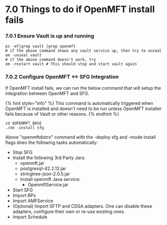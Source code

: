 # 7.0 Things to do if OpenMFT install fails

### 7.0.1 Ensure Vault is up and running

```text
ps -ef|grep vault |grep openmft
# if the above command shows any vault service up, then try to unseal
om -unseal vault
# if the above command doesn't work, try
om -restart vault # This should stop and start vault again
```

### 7.0.2 Configure OpenMFT &lt;-&gt; SFG Integration

If OpenMFT install fails, we can run the below command that will setup the integration between OpenMFT and SFG.

{% hint style="info" %}
This command is automatically triggered when OpenMFT is installed and doesn't need to be run unless OpenMFT installer fails because of Vault or other reasons.
{% endhint %}

```text
cd $OPENMFT_BASE
./om -install sfg
```

Above "openmftdistro" command with the -deploy sfg and -mode install flags does the following tasks automatically: 

* Stop SFG
* Install the following 3rd Party Jars:
  * openmft.jar
  * postgresql-42.2.12.jar
  * stringtree-json-2.0.5.jar
  * Install openmft Java service:
    * OpenmftService.jar
* Start SFG
* Import BPs
* Import AMFService
* \(Optional\) Import SFTP and CDSA adapters.  One can disable these adapters, configure their own or re-use existing ones. 
* Import Schedule

